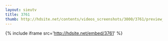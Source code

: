 ```yaml
---
layout: sieutv
title: 3761
thumb: http://hdsite.net/contents/videos_screenshots/3000/3761/preview_360p.mp4.jpg
---
```

{% include iframe src='http://hdsite.net/embed/3761' %}
 
